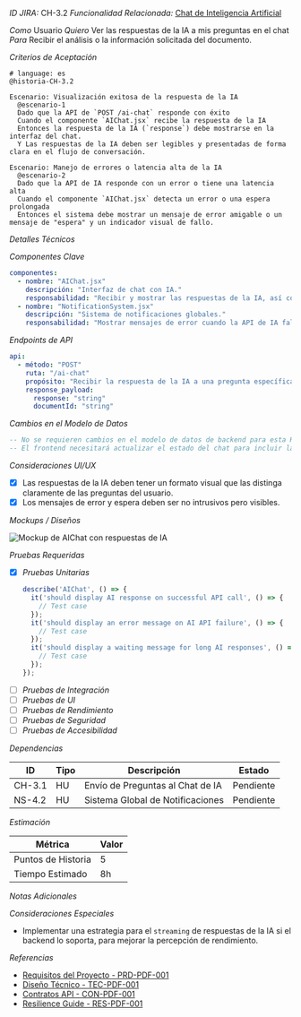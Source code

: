 *ID JIRA:* CH-3.2
*Funcionalidad Relacionada:* [Chat de Inteligencia Artificial](#)

*Como* Usuario
*Quiero* Ver las respuestas de la IA a mis preguntas en el chat
*Para* Recibir el análisis o la información solicitada del documento.

*Criterios de Aceptación*
```gherkin
# language: es
@historia-CH-3.2

Escenario: Visualización exitosa de la respuesta de la IA
  @escenario-1
  Dado que la API de `POST /ai-chat` responde con éxito
  Cuando el componente `AIChat.jsx` recibe la respuesta de la IA
  Entonces la respuesta de la IA (`response`) debe mostrarse en la interfaz del chat.
  Y Las respuestas de la IA deben ser legibles y presentadas de forma clara en el flujo de conversación.

Escenario: Manejo de errores o latencia alta de la IA
  @escenario-2
  Dado que la API de IA responde con un error o tiene una latencia alta
  Cuando el componente `AIChat.jsx` detecta un error o una espera prolongada
  Entonces el sistema debe mostrar un mensaje de error amigable o un mensaje de "espera" y un indicador visual de fallo.
```

*Detalles Técnicos*

*Componentes Clave*
```yaml
componentes:
  - nombre: "AIChat.jsx"
    descripción: "Interfaz de chat con IA."
    responsabilidad: "Recibir y mostrar las respuestas de la IA, así como manejar y visualizar los estados de carga y error."
  - nombre: "NotificationSystem.jsx"
    descripción: "Sistema de notificaciones globales."
    responsabilidad: "Mostrar mensajes de error cuando la API de IA falle."
```

*Endpoints de API*
```yaml
api:
  - método: "POST"
    ruta: "/ai-chat"
    propósito: "Recibir la respuesta de la IA a una pregunta específica."
    response_payload:
      response: "string"
      documentId: "string"
```

*Cambios en el Modelo de Datos*
```sql
-- No se requieren cambios en el modelo de datos de backend para esta HU.
-- El frontend necesitará actualizar el estado del chat para incluir la respuesta de la IA.
```

*Consideraciones UI/UX*
- [x] Las respuestas de la IA deben tener un formato visual que las distinga claramente de las preguntas del usuario.
- [x] Los mensajes de error y espera deben ser no intrusivos pero visibles.

*Mockups / Diseños*

![Mockup de AIChat con respuestas de IA](link-a-mockup-hu-3.2)

*Pruebas Requeridas*

- [x] *Pruebas Unitarias*
  ```typescript
  describe('AIChat', () => {
    it('should display AI response on successful API call', () => {
      // Test case
    });
    it('should display an error message on AI API failure', () => {
      // Test case
    });
    it('should display a waiting message for long AI responses', () => {
      // Test case
    });
  });
  ```
- [ ] *Pruebas de Integración*
- [ ] *Pruebas de UI*
- [ ] *Pruebas de Rendimiento*
- [ ] *Pruebas de Seguridad*
- [ ] *Pruebas de Accesibilidad*

*Dependencias*

| ID | Tipo | Descripción | Estado |
|----|------|-------------|--------|
| CH-3.1 | HU | Envío de Preguntas al Chat de IA | Pendiente |
| NS-4.2 | HU | Sistema Global de Notificaciones | Pendiente |

*Estimación*

| Métrica | Valor |
|---------|-------|
| Puntos de Historia | 5 |
| Tiempo Estimado | 8h |

*Notas Adicionales*

*Consideraciones Especiales*
- Implementar una estrategia para el `streaming` de respuestas de la IA si el backend lo soporta, para mejorar la percepción de rendimiento.

*Referencias*
- [Requisitos del Proyecto - PRD-PDF-001](.raise/project_requirements.md)
- [Diseño Técnico - TEC-PDF-001](.raise/tech_design.md)
- [Contratos API - CON-PDF-001](.raise/contracts.md)
- [Resilience Guide - RES-PDF-001](.raise/resilience-guide.md)

